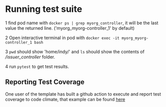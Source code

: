 # Running test suite    

1 find pod name with `docker ps | grep myorg_controller`, it will be the last value the returned line. ('myorg_myorg-controller_1' by default)

2 Open interactive terminal in pod with `docker exec -it myorg_myorg-controller_1 bash` 

3 `pwd` should show 'home/indy/' and `ls` should show the contents of  _/issuer_controller_ folder.

4 run `pytest` to get test results.

## Reporting Test Coverage

One user of the template has built a github action to execute and report test coverage to code climate, that example can be found [here](https://github.com/bcgov/mines-digital-trust/blob/develop/.github/workflows/code_climate.yml)
